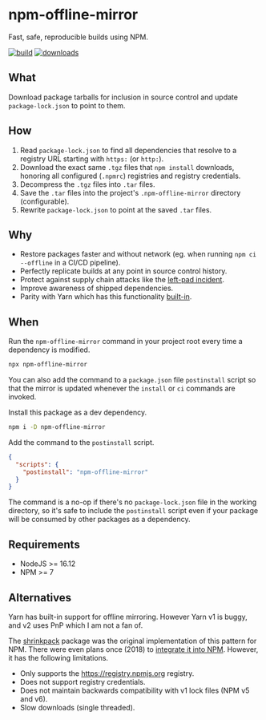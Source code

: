 # npm-offline-mirror

Fast, safe, reproducible builds using NPM.

[![build](https://github.com/Shakeskeyboarde/npm-offline-mirror/actions/workflows/build.yml/badge.svg)](https://github.com/Shakeskeyboarde/npm-offline-mirror/actions/workflows/build.yml)
[![downloads](https://badgen.net/npm/v/npm-offline-mirror?icon=npm&label=version)](https://www.npmjs.com/package/npm-offline-mirror)

## What

Download package tarballs for inclusion in source control and update `package-lock.json` to point to them.

## How

1. Read `package-lock.json` to find all dependencies that resolve to a registry URL starting with `https:` (or `http:`).
2. Download the exact same `.tgz` files that `npm install` downloads, honoring all configured (`.npmrc`) registries and registry credentials.
3. Decompress the `.tgz` files into `.tar` files.
4. Save the `.tar` files into the project's `.npm-offline-mirror` directory (configurable).
5. Rewrite `package-lock.json` to point at the saved `.tar` files.

## Why

- Restore packages faster and without network (eg. when running `npm ci --offline` in a CI/CD pipeline).
- Perfectly replicate builds at any point in source control history.
- Protect against supply chain attacks like the [left-pad incident](https://blog.npmjs.org/post/141577284765/kik-left-pad-and-npm).
- Improve awareness of shipped dependencies.
- Parity with Yarn which has this functionality [built-in](https://classic.yarnpkg.com/blog/2016/11/24/offline-mirror/).

## When

Run the `npm-offline-mirror` command in your project root every time a dependency is modified.

```sh
npx npm-offline-mirror
```

You can also add the command to a `package.json` file `postinstall` script so that the mirror is updated whenever the `install` or `ci` commands are invoked.

Install this package as a dev dependency.

```sh
npm i -D npm-offline-mirror
```

Add the command to the `postinstall` script.

```json
{
  "scripts": {
    "postinstall": "npm-offline-mirror"
  }
}
```

The command is a no-op if there's no `package-lock.json` file in the working directory, so it's safe to include the `postinstall` script even if your package will be consumed by other packages as a dependency.

## Requirements

- NodeJS >= 16.12
- NPM >= 7

## Alternatives

Yarn has built-in support for offline mirroring. However Yarn v1 is buggy, and v2 uses PnP which I am not a fan of.

The [shrinkpack](https://www.npmjs.com/package/shrinkpack) package was the original implementation of this pattern for NPM. There were even plans once (2018) to [integrate it into NPM](https://blog.npmjs.org/post/173239798780/beyond-npm6-the-future-of-the-npm-cli.html). However, it has the following limitations.

- Only supports the https://registry.npmjs.org registry.
- Does not support registry credentials.
- Does not maintain backwards compatibility with v1 lock files (NPM v5 and v6).
- Slow downloads (single threaded).
